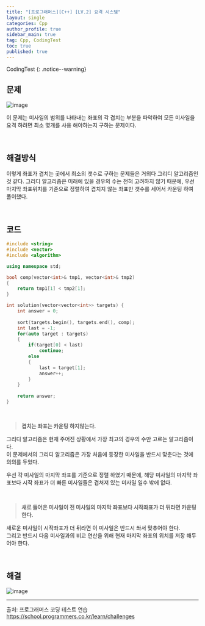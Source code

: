 ```yaml
---
title: "[프로그래머스][C++] [LV.2] 요격 시스템"
layout: single
categories: Cpp
author_profile: true
sidebar_main: true
tag: Cpp, CodingTest
toc: true
published: true
---
```






CodingTest
{: .notice--warning}



## 문제

![image](https://github.com/PREADIM/PREADIM.github.io/assets/69719507/955983fe-04b3-440a-af5d-b2b0b208ae50)

이 문제는 미사일의 범위를 나타내는 좌표의 각 겹치는 부분을 파악하여 모든 미사일을 요격 하려면 최소 몇개를 사용 해야하는지 구하는 문제이다.


<br>



## 해결방식


이렇게 좌표가 겹치는 곳에서 최소의 갯수로 구하는 문제들은 거의다 그리디 알고리즘인 것 같다. 그리디 알고리즘은 미래에 있을 경우의 수는 전혀 고려하지 않기 때문에, 우선 마지막 좌표위치를 기준으로 정렬하여 겹치지 않는 좌표만 갯수를 세어서 카운팅 하여 풀이했다.


<br>


## 코드



```cpp
#include <string>
#include <vector>
#include <algorithm>

using namespace std;

bool comp(vector<int>& tmp1, vector<int>& tmp2)
{
    return tmp1[1] < tmp2[1];
}

int solution(vector<vector<int>> targets) {
    int answer = 0;
    
    sort(targets.begin(), targets.end(), comp);
    int last = -1;
    for(auto target : targets)
    {
        if(target[0] < last)
            continue;
        else
        {
            last = target[1];
            answer++;
        }
    }
    
    return answer;
}
```

<br>

> **겹치는 좌표는 카운팅 하지않는다.**

그리디 알고리즘은 현재 주어진 상황에서 가장 최고의 경우의 수만 고르는 알고리즘이다.   
이 문제에서의 그리디 알고리즘은 가장 처음에 등장한 미사일을 반드시 맞춘다는 것에 의의를 두었다.

우선 각 미사일의 마지막 좌표를 기준으로 정렬 하였기 때문에, 해당 미사일의 마지막 좌표보다 시작 좌표가 더 빠른 미사일들은 겹쳐져 있는 미사일 일수 밖에 없다.   


<br>

> **새로 들어온 미사일이 전 미사일의 마지막 좌표보다 시작좌표가 더 뒤라면 카운팅 한다.**

새로운 미사일이 시작좌표가 더 뒤라면 이 미사일은 반드시 쏴서 맞추어야 한다.   
그리고 반드시 다음 미사일과의 비교 연산을 위해 현재 마지막 좌표의 위치를 저장 해두어야 한다.


<br>


## 해결

![image](https://github.com/PREADIM/PREADIM.github.io/assets/69719507/877cd468-3ce6-481b-8360-73ba426832d4)




***

출처: 프로그래머스 코딩 테스트 연습    
https://school.programmers.co.kr/learn/challenges